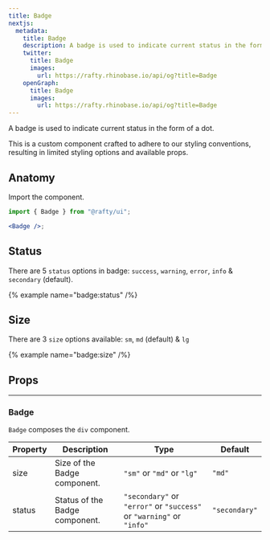 ```yaml
---
title: Badge
nextjs:
  metadata:
    title: Badge
    description: A badge is used to indicate current status in the form of a dot.
    twitter:
      title: Badge
      images:
        url: https://rafty.rhinobase.io/api/og?title=Badge
    openGraph:
      title: Badge
      images:
        url: https://rafty.rhinobase.io/api/og?title=Badge
---
```


A badge is used to indicate current status in the form of a dot.

This is a custom component crafted to adhere to our styling conventions, resulting in limited styling options and available props.

## Anatomy

Import the component.

```jsx
import { Badge } from "@rafty/ui";

<Badge />;
```

## Status

There are 5 `status` options in badge: `success`, `warning`, `error`, `info` & `secondary` (default).

{% example name="badge:status" /%}

## Size

There are 3 `size` options available: `sm`, `md` (default) & `lg`

{% example name="badge:size" /%}

## Props

---

### Badge

`Badge` composes the `div` component.

| Property | Description                    | Type                                                                 | Default       |
| -------- | ------------------------------ | -------------------------------------------------------------------- | ------------- |
| size     | Size of the Badge component.   | `"sm"` or `"md"` or `"lg"`                                           | `"md"`        |
| status   | Status of the Badge component. | `"secondary"` or `"error"` or `"success"` or `"warning"` or `"info"` | `"secondary"` |
